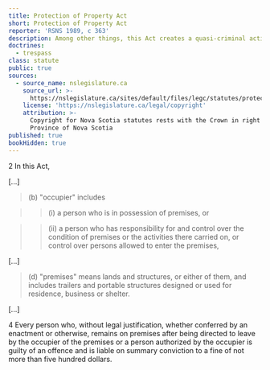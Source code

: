 ```yaml
---
title: Protection of Property Act
short: Protection of Property Act
reporter: 'RSNS 1989, c 363'
description: Among other things, this Act creates a quasi-criminal action in trespass.
doctrines:
  - trespass
class: statute
public: true
sources:
  - source_name: nslegislature.ca
    source_url: >-
      https://nslegislature.ca/sites/default/files/legc/statutes/protect.htm
    license: 'https://nslegislature.ca/legal/copyright'
    attribution: >-
      Copyright for Nova Scotia statutes rests with the Crown in right of the
      Province of Nova Scotia
published: true
bookHidden: true
---
```


<div id="statute">

2 In this Act, 

[...]

> (b) "occupier" includes

>> (i) a person who is in possession of premises, or

>> (ii) a person who has responsibility for and control over the condition of premises or the activities there carried on, or control over persons allowed to enter the premises,

[...]

> (d) "premises" means lands and structures, or either of them, and includes trailers and portable structures designed or used for residence, business or shelter.

[...]

4 Every person who, without legal justification, whether conferred by an enactment or otherwise, remains on premises after being directed to leave by the occupier of the premises or a person authorized by the occupier is guilty of an offence and is liable on summary conviction to a fine of not more than five hundred dollars. 

</div>
